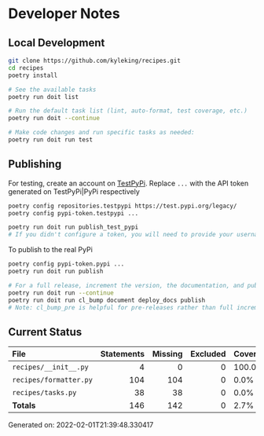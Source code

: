 # Developer Notes

## Local Development

```sh
git clone https://github.com/kyleking/recipes.git
cd recipes
poetry install

# See the available tasks
poetry run doit list

# Run the default task list (lint, auto-format, test coverage, etc.)
poetry run doit --continue

# Make code changes and run specific tasks as needed:
poetry run doit run test
```

## Publishing

For testing, create an account on [TestPyPi](https://test.pypi.org/legacy/). Replace `...` with the API token generated on TestPyPi|PyPi respectively

```sh
poetry config repositories.testpypi https://test.pypi.org/legacy/
poetry config pypi-token.testpypi ...

poetry run doit run publish_test_pypi
# If you didn't configure a token, you will need to provide your username and password to publish
```

To publish to the real PyPi

```sh
poetry config pypi-token.pypi ...
poetry run doit run publish

# For a full release, increment the version, the documentation, and publish
poetry run doit run --continue
poetry run doit run cl_bump document deploy_docs publish
# Note: cl_bump_pre is helpful for pre-releases rather than full increments
```

## Current Status

<!-- {cts} COVERAGE -->
| File                   |   Statements |   Missing |   Excluded | Coverage   |
|:-----------------------|-------------:|----------:|-----------:|:-----------|
| `recipes/__init__.py`  |            4 |         0 |          0 | 100.0%     |
| `recipes/formatter.py` |          104 |       104 |          0 | 0.0%       |
| `recipes/tasks.py`     |           38 |        38 |          0 | 0.0%       |
| **Totals**             |          146 |       142 |          0 | 2.7%       |

Generated on: 2022-02-01T21:39:48.330417
<!-- {cte} -->
